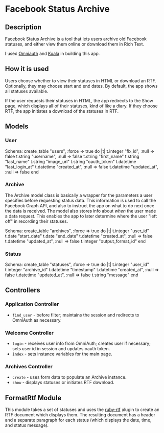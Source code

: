 Facebook Status Archive
=======================

Description
-----------

Facebook Status Archive is a tool that lets users archive old Facebook statuses, and either view them online or download them in Rich Text. 

I used [Omniauth](https://github.com/intridea/omniauth/) and [Koala](https://github.com/arsduo/koala/) in building this app.

How it is used
--------------

Users choose whether to view their statuses in HTML or download an RTF.  Optionally, they may choose start and end dates.  By default, the app shows all statuses available.

If the user requests their statuses in HTML, the app redirects to the Show page, which displays all of their statuses, kind of like a diary.  If they choose RTF, the app initiates a download of the statuses in RTF.

Models
-------------

### User
	
 Schema:
        create_table "users", :force => true do |t|
          t.integer "fb_id",      :null => false
          t.string  "username",       :null => false
          t.string  "first_name"
          t.string  "last_name"
          t.string  "image_url"
          t.string  "oauth_token"
          t.datetime  "last_login_at"
          t.datetime "created_at",    :null => false
          t.datetime "updated_at",    :null => false
        end

### Archive
The Archive model class is basically a wrapper for the parameters a user specifies before requesting status data.  This information is used to call the Facebook Graph API, and also to instruct the app on what to do next once the data is received. The model also stores info about _when_ the user made a data request.  This enables the app to later determine where the user "left off" in recording their statuses.

 Schema:
        create_table "archives", :force => true do |t|
          t.integer  "user_id"
          t.date     "start_date"
          t.date     "end_date"
          t.datetime "created_at",       :null => false
          t.datetime "updated_at",       :null => false
          t.integer  "output_format_id"
        end

### Status

 Schema:
        create_table "statuses", :force => true do |t|
          t.integer  "user_id"
          t.integer  "archive_id"
          t.datetime "timestamp"
          t.datetime "created_at", :null => false
          t.datetime "updated_at", :null => false
          t.string   "message"
        end

Controllers
------------

### Application Controller
* `find_user` - before filter; maintains the session and redirects to OmniAuth as necessary.</ul>
### Welcome Controller
* `login` - receives user info from OmniAuth; creates user if necessary; sets user id in session and updates oauth token.
* `index` - sets instance variables for the main page.</ul>
### Archives Controller
* `create` - uses form data to populate an Archive instance.
* `show` - displays statuses or initiates RTF download.</ul>


FormatRtf Module
----------------
This module takes a set of statuses and uses the [ruby-rtf](http://ruby-rtf.rubyforge.org/) plugin to create an RTF document which displays them.  The resulting document has a header and a separate paragraph for each status (which displays the date, time, and status message).
